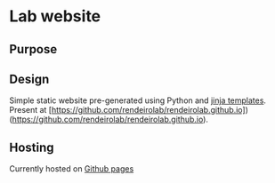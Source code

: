 # Lab website

## Purpose

## Design

Simple static website pre-generated using Python and [jinja templates](https://jinja.palletsprojects.com/).
Present at [https://github.com/rendeirolab/rendeirolab.github.io])(https://github.com/rendeirolab/rendeirolab.github.io).

## Hosting
Currently hosted on [Github pages](https://pages.github.com/)
